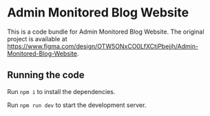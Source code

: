 
  # Admin Monitored Blog Website

  This is a code bundle for Admin Monitored Blog Website. The original project is available at https://www.figma.com/design/OTW5ONxCO0LfXCtjPbejjh/Admin-Monitored-Blog-Website.

  ## Running the code

  Run `npm i` to install the dependencies.

  Run `npm run dev` to start the development server.
  